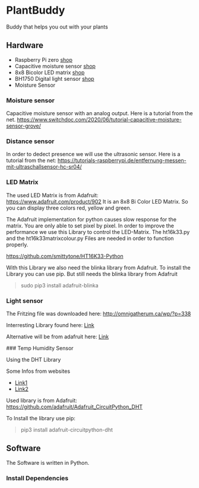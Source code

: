 # PlantBuddy

Buddy that helps you out with your plants


## Hardware

- Raspberry Pi zero [shop]()
- Capacitive moisture sensor [shop](https://www.reichelt.de/entwicklerboards-feuchtesensor-bodenfeuchte--debo-cap-sens-p223620.html?&nbc=1)
- 8x8 Bicolor LED matrix [shop](https://www.reichelt.de/entwicklerboards-zweifarbige-led-matrix-debo-led-matrix-p235472.html?&nbc=1)
- BH1750 Digital light sensor [shop](https://www.reichelt.de/entwicklerboards-digitaler-lichtsensor-bh1750-debo-bh-1750-p224217.html?&nbc=1)
- Moisture Sensor 


### Moisture sensor

Capacitive moisture sensor with an analog output.
Here is a tutorial from the net.
https://www.switchdoc.com/2020/06/tutorial-capacitive-moisture-sensor-grove/

### Distance sensor

In order to dedect presence we will use the ultrasonic sensor.
Here is a tutorial from the net:
https://tutorials-raspberrypi.de/entfernung-messen-mit-ultraschallsensor-hc-sr04/



### LED Matrix

The used LED Matrix is from Adafruit: https://www.adafruit.com/product/902
It is an 8x8 Bi Color LED Matrix. So you can display three colors red, yellow and green.

The Adafruit implementation for python causes slow response for the matrix. You are only able to set pixel by pixel.
In order to improve the performance we use this Library to control the LED-Matrix. The ht16k33.py and the ht16k33matrixcolour.py Files are needed in order to function properly.

https://github.com/smittytone/HT16K33-Python

With this Library we also need the blinka library from Adafruit. To install the Library you can use pip.
But still needs the blinka library from Adafruit

> sudo pip3 install adafruit-blinka


### Light sensor

The Fritzing file was downloaded here:
http://omnigatherum.ca/wp/?p=338

Interresting Library found here: [Link](https://gist.github.com/oskar456/95c66d564c58361ecf9f)

Alternative will be from adafruit here: [Link](https://learn.adafruit.com/adafruit-bh1750-ambient-light-sensor/python-circuitpython)

### Temp Humidity Sensor

Using the DHT Library

Some Infos from websites
- [Link1](https://www.pi-shop.ch/temperatur-und-feuchtigkeitssensor)
- [Link2](https://learn.adafruit.com/dht/using-a-dhtxx-sensor)

Used library is from Adafruit: https://github.com/adafruit/Adafruit_CircuitPython_DHT


To Install the library use pip:

> pip3 install adafruit-circuitpython-dht

## Software

The Software is written in Python. 


### Install Dependencies






